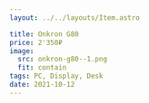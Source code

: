 ```yaml
---
layout: ../../layouts/Item.astro

title: Onkron G80
price: 2'350₽
image:
  src: onkron-g80--1.png
  fit: contain
tags: PC, Display, Desk
date: 2021-10-12
---
```

